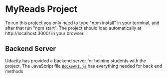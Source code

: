﻿# MyReads Project

To run this project you only need to type "npm install" in your terminal, and after that run "npm start". The project should load automatically at http://localhost:3000/ in your browser.

## Backend Server

Udacity has provided a backend server for helping students with the project. The JavaScript file [`BooksAPI.js`](src/BooksAPI.js) has everything needed for back end methods

